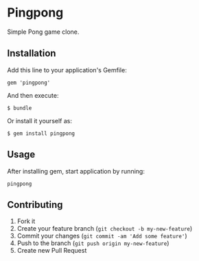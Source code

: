 # Pingpong

Simple Pong game clone.

## Installation

Add this line to your application's Gemfile:

    gem 'pingpong'

And then execute:

    $ bundle

Or install it yourself as:

    $ gem install pingpong

## Usage

After installing gem, start application by running:

    pingpong

## Contributing

1. Fork it
2. Create your feature branch (`git checkout -b my-new-feature`)
3. Commit your changes (`git commit -am 'Add some feature'`)
4. Push to the branch (`git push origin my-new-feature`)
5. Create new Pull Request
